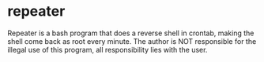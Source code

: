 # repeater
Repeater is a bash program that does a reverse shell in crontab, 
making the shell come back as root every minute.
The author is NOT responsible for the illegal use of this program, all responsibility lies with the user.
